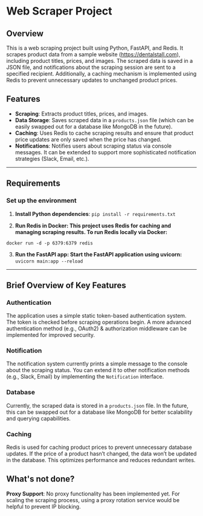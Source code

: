 # Web Scraper Project

## Overview
This is a web scraping project built using Python, FastAPI, and Redis. It scrapes product data from a sample website (https://dentalstall.com), including product titles, prices, and images. The scraped data is saved in a JSON file, and notifications about the scraping session are sent to a specified recipient. Additionally, a caching mechanism is implemented using Redis to prevent unnecessary updates to unchanged product prices.

## Features
- **Scraping**: Extracts product titles, prices, and images.
- **Data Storage**: Saves scraped data in a `products.json` file (which can be easily swapped out for a database like MongoDB in the future).
- **Caching**: Uses Redis to cache scraping results and ensure that product price updates are only saved when the price has changed.
- **Notifications**: Notifies users about scraping status via console messages. It can be extended to support more sophisticated notification strategies (Slack, Email, etc.).

---

## Requirements

### Set up the environment

1. **Install Python dependencies**:
   ```pip install -r requirements.txt```

2. **Run Redis in Docker: This project uses Redis for caching and managing scraping results. To run Redis locally via Docker:**

  ```docker run -d -p 6379:6379 redis```

3. **Run the FastAPI app: Start the FastAPI application using uvicorn:**
  ```uvicorn main:app --reload```

---

## Brief Overview of Key Features

### Authentication
The application uses a simple static token-based authentication system. The token is checked before scraping operations begin. A more advanced authentication method (e.g., OAuth2) & authorization middleware can be implemented for improved security.

### Notification
The notification system currently prints a simple message to the console about the scraping status. You can extend it to other notification methods (e.g., Slack, Email) by implementing the `Notification` interface.

### Database
Currently, the scraped data is stored in a `products.json` file. In the future, this can be swapped out for a database like MongoDB for better scalability and querying capabilities.

### Caching
Redis is used for caching product prices to prevent unnecessary database updates. If the price of a product hasn’t changed, the data won’t be updated in the database. This optimizes performance and reduces redundant writes.


## What's not done?
**Proxy Support**: No proxy functionality has been implemented yet. For scaling the scraping process, using a proxy rotation service would be helpful to prevent IP blocking.





